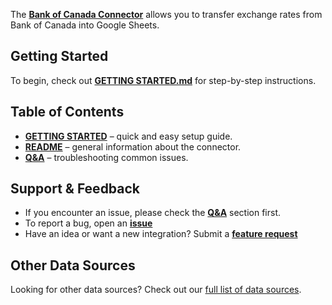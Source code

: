 The [**Bank of Canada Connector**](.) allows you to transfer exchange rates from Bank of Canada into Google Sheets. 

## Getting Started

To begin, check out [**GETTING STARTED.md**](GETTING_STARTED.md) for step-by-step instructions.

## Table of Contents

- [**GETTING STARTED**](GETTING_STARTED.md) – quick and easy setup guide.
- [**README**](README.md) – general information about the connector.
- [**Q&A**](https://github.com/OWOX/owox-data-marts/discussions/categories/q-a) – troubleshooting common issues.

## Support & Feedback

- If you encounter an issue, please check the [**Q&A**](https://github.com/OWOX/owox-data-marts/discussions/categories/q-a) section first.
- To report a bug, open an [**issue**](https://github.com/OWOX/owox-data-marts/issues)
- Have an idea or want a new integration? Submit a [**feature request**](https://github.com/OWOX/owox-data-marts/discussions)

## Other Data Sources

Looking for other data sources? Check out our [full list of data sources](../../../README.md#data-sources).